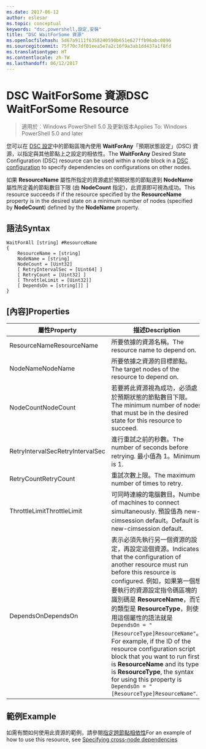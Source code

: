 ```yaml
---
ms.date: 2017-06-12
author: eslesar
ms.topic: conceptual
keywords: "dsc,powershell,設定,安裝"
title: "DSC WaitForSome 資源"
ms.openlocfilehash: 5d67a9111f6358240590b651e627ffb96abc0896
ms.sourcegitcommit: 75f70c7df01eea5e7a2c16f9a3ab1dd437a1f8fd
ms.translationtype: HT
ms.contentlocale: zh-TW
ms.lasthandoff: 06/12/2017
---
```

# <a name="dsc-waitforsome-resource"></a><span data-ttu-id="8d452-103">DSC WaitForSome 資源</span><span class="sxs-lookup"><span data-stu-id="8d452-103">DSC WaitForSome Resource</span></span>

> <span data-ttu-id="8d452-104">適用於︰Windows PowerShell 5.0 及更新版本</span><span class="sxs-lookup"><span data-stu-id="8d452-104">Applies To: Windows PowerShell 5.0 and later</span></span>

<span data-ttu-id="8d452-105">您可以在 [DSC 設定](configurations.md)中的節點區塊內使用 **WaitForAny**「預期狀態設定」(DSC) 資源，以指定與其他節點上之設定的相依性。</span><span class="sxs-lookup"><span data-stu-id="8d452-105">The **WaitForAny** Desired State Configuration (DSC) resource can be used within a node block in a [DSC configuration](configurations.md) to specify dependencies on configurations on other nodes.</span></span>

<span data-ttu-id="8d452-106">如果 **ResourceName** 屬性所指定的資源處於預期狀態的節點達到 **NodeName** 屬性所定義的節點數目下限 (由 **NodeCount** 指定)，此資源即可視為成功。</span><span class="sxs-lookup"><span data-stu-id="8d452-106">This resource succeeds if if the resource specified by the **ResourceName** property is in the desired state on a minimum number of nodes (specified by **NodeCount**) defined by the **NodeName** property.</span></span> 


## <a name="syntax"></a><span data-ttu-id="8d452-107">語法</span><span class="sxs-lookup"><span data-stu-id="8d452-107">Syntax</span></span>

```
WaitForAll [string] #ResourceName
{
    ResourceName = [string]
    NodeName = [string]
    NodeCount = [Uint32]
    [ RetryIntervalSec = [Uint64] ]
    [ RetryCount = [Uint32] ] 
    [ ThrottleLimit = [Uint32]]
    [ DependsOn = [string[]] ]
}
```

## <a name="properties"></a><span data-ttu-id="8d452-108">[內容]</span><span class="sxs-lookup"><span data-stu-id="8d452-108">Properties</span></span>

|  <span data-ttu-id="8d452-109">屬性</span><span class="sxs-lookup"><span data-stu-id="8d452-109">Property</span></span>  |  <span data-ttu-id="8d452-110">描述</span><span class="sxs-lookup"><span data-stu-id="8d452-110">Description</span></span>   | 
|---|---| 
| <span data-ttu-id="8d452-111">ResourceName</span><span class="sxs-lookup"><span data-stu-id="8d452-111">ResourceName</span></span>| <span data-ttu-id="8d452-112">所要依據的資源名稱。</span><span class="sxs-lookup"><span data-stu-id="8d452-112">The resource name to depend on.</span></span>| 
| <span data-ttu-id="8d452-113">NodeName</span><span class="sxs-lookup"><span data-stu-id="8d452-113">NodeName</span></span>| <span data-ttu-id="8d452-114">所要依據之資源的目標節點。</span><span class="sxs-lookup"><span data-stu-id="8d452-114">The target nodes of the resource to depend on.</span></span>| 
| <span data-ttu-id="8d452-115">NodeCount</span><span class="sxs-lookup"><span data-stu-id="8d452-115">NodeCount</span></span>| <span data-ttu-id="8d452-116">若要將此資源視為成功，必須處於預期狀態的節點數目下限。</span><span class="sxs-lookup"><span data-stu-id="8d452-116">The minimum number of nodes that must be in the desired state for this resource to succeed.</span></span>|
| <span data-ttu-id="8d452-117">RetryIntervalSec</span><span class="sxs-lookup"><span data-stu-id="8d452-117">RetryIntervalSec</span></span>| <span data-ttu-id="8d452-118">進行重試之前的秒數。</span><span class="sxs-lookup"><span data-stu-id="8d452-118">The number of seconds before retrying.</span></span> <span data-ttu-id="8d452-119">最小值為 1。</span><span class="sxs-lookup"><span data-stu-id="8d452-119">Minimum is 1.</span></span>| 
| <span data-ttu-id="8d452-120">RetryCount</span><span class="sxs-lookup"><span data-stu-id="8d452-120">RetryCount</span></span>| <span data-ttu-id="8d452-121">重試次數上限。</span><span class="sxs-lookup"><span data-stu-id="8d452-121">The maximum number of times to retry.</span></span>| 
| <span data-ttu-id="8d452-122">ThrottleLimit</span><span class="sxs-lookup"><span data-stu-id="8d452-122">ThrottleLimit</span></span>| <span data-ttu-id="8d452-123">可同時連線的電腦數目。</span><span class="sxs-lookup"><span data-stu-id="8d452-123">Number of machines to connect simultaneously.</span></span> <span data-ttu-id="8d452-124">預設值為 new-cimsession default。</span><span class="sxs-lookup"><span data-stu-id="8d452-124">Default is new-cimsession default.</span></span>| 
| <span data-ttu-id="8d452-125">DependsOn</span><span class="sxs-lookup"><span data-stu-id="8d452-125">DependsOn</span></span> | <span data-ttu-id="8d452-126">表示必須先執行另一個資源的設定，再設定這個資源。</span><span class="sxs-lookup"><span data-stu-id="8d452-126">Indicates that the configuration of another resource must run before this resource is configured.</span></span> <span data-ttu-id="8d452-127">例如，如果第一個想要執行的資源設定指令碼區塊的識別碼是 __ResourceName__，而它的類型是 __ResourceType__，則使用這個屬性的語法就是 `DependsOn = "[ResourceType]ResourceName"`。</span><span class="sxs-lookup"><span data-stu-id="8d452-127">For example, if the ID of the resource configuration script block that you want to run first is __ResourceName__ and its type is __ResourceType__, the syntax for using this property is `DependsOn = "[ResourceType]ResourceName"`.</span></span>|


## <a name="example"></a><span data-ttu-id="8d452-128">範例</span><span class="sxs-lookup"><span data-stu-id="8d452-128">Example</span></span>

<span data-ttu-id="8d452-129">如需有關如何使用此資源的範例，請參閱[指定跨節點相依性](crossNodeDependencies.md)</span><span class="sxs-lookup"><span data-stu-id="8d452-129">For an example of how to use this resource, see [Specifying cross-node dependencies](crossNodeDependencies.md)</span></span>


